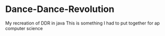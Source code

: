 # Dance-Dance-Revolution
My recreation of DDR in java
This is something I had to put together for ap computer science
